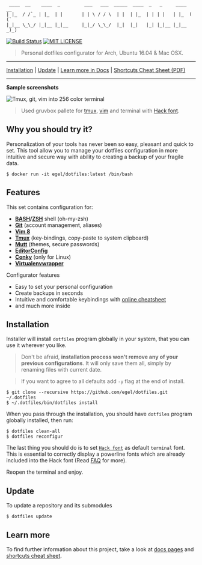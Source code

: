 ```
 ____  __    ____  _         ___   ___  _____  ____  _   _     ____  __
| |_  / /`_ | |_  | |       | | \ / / \  | |  | |_  | | | |   | |_  ( (`
|_|__ \_\_/ |_|__ |_|__     |_|_/ \_\_/  |_|  |_|   |_| |_|__ |_|__ _)_)
```

[![Build Status](https://travis-ci.org/egel/dotfiles.svg?branch=master)](https://travis-ci.org/egel/dotfiles)
[![MIT LICENSE](http://img.shields.io/badge/license-MIT-yellowgreen.svg?style=square)](https://github.com/egel/dotfiles/blob/master/LICENSE)

> Personal dotfiles configurator for Arch, Ubuntu 16.04 & Mac OSX.

---

[Installation](#installation) | [Update](#update) | [Learn more in Docs][dotfiles-docs] | [Shortcuts Cheat Sheet (PDF)][shortcuts-cheat-sheet]

---

**Sample screenshots**

<img src="https://github.com/egel/dotfiles/blob/master/docs/assets/dotfiles_screenshot.png" title="Tmux, git, vim into 256 color terminal" />

> Used gruvbox pallete for [tmux](https://github.com/egel/tmux-gruvbox), [vim](https://github.com/morhetz/gruvbox) and terminal with [Hack font][hack-font-webpage].

## Why you should try it?

Personalization of your tools has never been so easy, pleasant and quick to set.
This tool allow you to manage your dotfiles configuration in more intuitive and
secure way with ability to creating a backup of your fragile data.

```shell
$ docker run -it egel/dotfiles:latest /bin/bash
```

## Features

This set contains configuration for:

-   **[BASH][bash-webpage]/[ZSH][zsh-webpage]** shell (oh-my-zsh)
-   **[Git][git-webpage]** (account management, aliases)
-   **[Vim 8][vim-webpage]**
-   **[Tmux][tmux-webpage]** (key-bindings, copy-paste to system clipboard)
-   **[Mutt][mutt-webpage]** (themes, secure passwords)
-   **[EditorConfig][editorconfig-webpage]**
-   **[Conky][conky-webpage]** (only for Linux)
-   **[Virtualenvwrapper][virtulenvwrapper-webpage]**

Configurator features

-   Easy to set your personal configuration
-   Create backups in seconds
-   Intuitive and comfortable keybindings with [online cheatsheet][shortcuts-cheat-sheet]
-   and much more inside

## Installation

Installer will install `dotfiles` program globally in your system, that you can
use it wherever you like.

> Don't be afraid, **installation process won't remove any of your previous
> configurations**. It will only save them all, simply by renaming files with
> current date.

> If you want to agree to all defaults add `-y` flag at the end of install.

```shell
$ git clone --recursive https://github.com/egel/dotfiles.git ~/.dotfiles
$ ~/.dotfiles/bin/dotfiles install
```

When you pass through the installation, you should have `dotfiles` program
globally installed, then run:

```shell
$ dotfiles clean-all
$ dotfiles reconfigur
```

The last thing you should do is to set [`Hack font`][hack-font-webpage] as
default `terminal` font. This is essential to correctly display
a powerline fonts which are already included into the Hack font (Read [FAQ][docs-faq] for
more).

Reopen the terminal and enjoy.

## Update

To update a repository and its submodules

```shell
$ dotfiles update
```

## Learn more

To find further information about this project, take a look at [docs
pages][dotfiles-docs] and [shortcuts cheat sheet][shortcuts-cheat-sheet].

[dotfiles-docs]: https://github.com/egel/dotfiles/blob/master/docs/index.md
[docs-faq]: https://github.com/egel/dotfiles/tree/master/docs/faq
[shortcuts-cheat-sheet]: http://bit.ly/1wqcChS
[hack-font-webpage]: http://sourcefoundry.org/hack/
[mutt-webpage]: http://www.mutt.org/
[tmux-webpage]: https://tmux.github.io/
[vim-webpage]: http://www.vim.org/
[git-webpage]: https://git-scm.com/
[zsh-webpage]: http://www.zsh.org/
[bash-webpage]: https://www.gnu.org/software/bash/
[editorconfig-webpage]: http://editorconfig.org/
[conky-webpage]: https://github.com/brndnmtthws/conky
[virtulenvwrapper-webpage]: https://virtualenvwrapper.readthedocs.io/en/latest/
